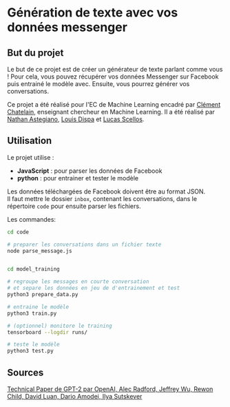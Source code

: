 # Génération de texte avec vos données messenger

## But du projet

Le but de ce projet est de créer un générateur de texte parlant comme vous ! 
Pour cela, vous pouvez récupérer vos données Messenger sur Facebook puis entrainé le modèle avec. 
Ensuite, vous pourrez générer vos conversations.

Ce projet a été réalisé pour l'EC de Machine Learning encadré par [Clément Chatelain](https://pagesperso.litislab.fr/cchatelain/), enseignant chercheur en Machine Learning. 
Il a été réalisé par [Nathan Astegiano](https://github.com/nastegiano), [Louis Dispa](https://github.com/LouisDISPA) et [Lucas Scellos](https://github.com/LucasScellos).

## Utilisation

Le projet utilise :

- **JavaScript** : pour parser les données de Facebook
- **python** : pour entrainer et tester le modèle

Les données téléchargées de Facebook doivent être au format JSON.  
Il faut mettre le dossier `inbox`, contenant les conversations, dans le répertoire `code` pour ensuite parser les fichiers.

Les commandes:

```bash
cd code

# preparer les conversations dans un fichier texte
node parse_message.js


cd model_training

# regroupe les messages en courte conversation
# et separe les données en jeu de d'entrainement et test
python3 prepare_data.py

# entraine le modèle
python3 train.py

# (optionnel) monitore le training
tensorboard --logdir runs/

# teste le modèle
python3 test.py
```

## Sources

[Technical Paper de GPT-2 par OpenAI, Alec Radford, Jeffrey Wu, Rewon Child, David Luan, Dario Amodei, Ilya Sutskever](https://cdn.openai.com/better-language-models/language_models_are_unsupervised_multitask_learners.pdf)